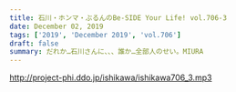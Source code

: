 ```yaml
---
title: 石川・ホンマ・ぶるんのBe-SIDE Your Life! vol.706-3
date: December 02, 2019
tags: ['2019', 'December 2019', 'vol.706']
draft: false
summary: だれか…石川さんに、、、誰か…全部人のせい。MIURA
---
```


http://project-phi.ddo.jp/ishikawa/ishikawa706_3.mp3
